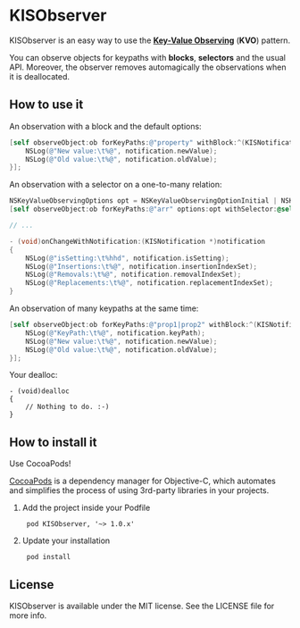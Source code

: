 # KISObserver

KISObserver is an easy way to use the [**Key-Value Observing**](https://developer.apple.com/library/mac/documentation/cocoa/conceptual/KeyValueObserving/KeyValueObserving.html) (**KVO**) pattern.

You can observe objects for keypaths with **blocks**, **selectors** and the usual API.
Moreover, the observer removes automagically the observations when it is deallocated.

## How to use it

An observation with a block and the default options:
```objective-c
[self observeObject:ob forKeyPaths:@"property" withBlock:^(KISNotification *notification) {
	NSLog(@"New value:\t%@", notification.newValue);
	NSLog(@"Old value:\t%@", notification.oldValue);
}];
```

An observation with a selector on a one-to-many relation:
```objective-c
NSKeyValueObservingOptions opt = NSKeyValueObservingOptionInitial | NSKeyValueObservingOptionNew | NSKeyValueObservingOptionOld;
[self observeObject:ob forKeyPaths:@"arr" options:opt withSelector:@selector(onChangeWithNotification:)];

// ...

- (void)onChangeWithNotification:(KISNotification *)notification
{
	NSLog(@"isSetting:\t%hhd", notification.isSetting);
	NSLog(@"Insertions:\t%@", notification.insertionIndexSet);
	NSLog(@"Removals:\t%@", notification.removalIndexSet);
	NSLog(@"Replacements:\t%@", notification.replacementIndexSet);
}
```

An observation of many keypaths at the same time:
```objective-c
[self observeObject:ob forKeyPaths:@"prop1|prop2" withBlock:^(KISNotification *notification) {
	NSLog(@"KeyPath:\t%@", notification.keyPath);
	NSLog(@"New value:\t%@", notification.newValue);
	NSLog(@"Old value:\t%@", notification.oldValue);
}];
```

Your dealloc:
```
- (void)dealloc
{
	// Nothing to do. :-)
}
```

## How to install it

Use CocoaPods!

[CocoaPods](http://cocoapods.org) is a dependency manager for Objective-C, which
automates and simplifies the process of using 3rd-party libraries in your projects.

1. Add the project inside your Podfile

        pod KISObserver, '~> 1.0.x'
    
2. Update your installation
        
        pod install


## License

KISObserver is available under the MIT license. See the LICENSE file for more info.
